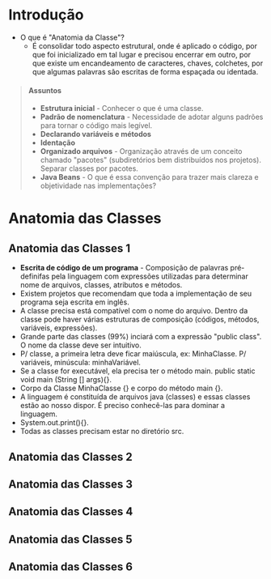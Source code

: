 # Introdução
- O que é "Anatomia da Classe"?
  - É consolidar todo aspecto estrutural, onde é aplicado o código, por que foi inicializado em tal lugar e precisou encerrar em outro, por que existe um encandeamento de caracteres, chaves, colchetes, por que algumas palavras são escritas de forma espaçada ou identada. 
>#### Assuntos
>
>- **Estrutura inicial** - Conhecer o que é uma classe.  
>- **Padrão de nomenclatura** - Necessidade de adotar alguns padrões para tornar o código mais legível.  
>- **Declarando variáveis e métodos**
>- **Identação**
>- **Organizado arquivos** - Organização através de um conceito chamado "pacotes" (subdiretórios bem distribuídos nos projetos). Separar classes por pacotes.
>- **Java Beans** - O que é essa convenção para trazer mais clareza e objetividade nas implementações?

# Anatomia das Classes  
## Anatomia das Classes 1  
- **Escrita de código de um programa** - Composição de palavras pré-definifas pela linguagem com expressões utilizadas para determinar nome de arquivos, classes, atributos e métodos.  
- Existem projetos que recomendam que toda a implementação de seu programa seja escrita em inglês.  
- A classe precisa está compatível com o nome do arquivo. Dentro da classe pode haver várias estruturas de composição (códigos, métodos, variáveis, expressões).  
- Grande parte das classes (99%) inciará com a expressão "public class". O nome da classe deve ser intuitivo.  
- P/ classe, a primeira letra deve ficar maiúscula, ex: MinhaClasse. P/ variáveis, minúscula: minhaVariável.  
- Se a classe for executável, ela precisa ter o método main. public static void main (String [] args){}.  
- Corpo da Classe MinhaClasse {} e corpo do método main {}.  
- A linguagem é constituída de arquivos java (classes) e essas classes estão ao nosso dispor. É preciso conhecê-las para dominar a linguagem.  
- System.out.print(){}.  
- Todas as classes precisam estar no diretório src.
## Anatomia das Classes 2
## Anatomia das Classes 3
## Anatomia das Classes 4
## Anatomia das Classes 5
## Anatomia das Classes 6

